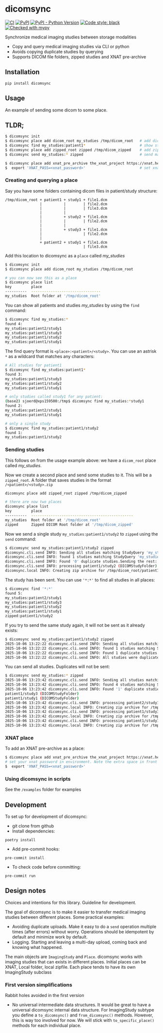 # dicomsync

[![CI](https://github.com/sjoerdk/dicomsync/actions/workflows/build.yml/badge.svg?branch=main)](https://github.com/sjoerdk/dicomsync/actions/workflows/build.yml?query=branch%3Amain)
[![PyPI](https://img.shields.io/pypi/v/dicomsync)](https://pypi.org/project/dicomsync/)
[![PyPI - Python Version](https://img.shields.io/pypi/pyversions/dicomsync)](https://pypi.org/project/dicomsync/)
[![Code style: black](https://img.shields.io/badge/code%20style-black-000000.svg)](https://github.com/psf/black)
[![Checked with mypy](http://www.mypy-lang.org/static/mypy_badge.svg)](http://mypy-lang.org/)

Synchronize medical imaging studies between storage modalities

* Copy and query medical imaging studies via CLI or python
* Avoids copying duplicate studies by querying
* Supports DICOM file folders, zipped studies and XNAT pre-archive


## Installation
```
pip install dicomsync
```

## Usage
An example of sending some dicom to some place.

## TLDR;
```bash
$ dicomsync init
$ dicomsync place add dicom_root my_studies /tmp/dicom_root   # add dicom place
$ dicomsync find my_studies:patient1*                         # show studies
$ dicomsync place add zipped_root zipped /tmp/dicom_zipped    # add zipped place 
$ dicomsync send my_studies:* zipped                          # send matching studies

$ dicomsync place add xnat_pre_archive the_xnat_project https://xnat.health-ri.nl <xnat_project_name> <xnat_username>
$  export 'XNAT_PASS=<xnat_password>'                         # set xnat password 
```

### Creating and querying a place 
Say you have some folders containing dicom files in patient/study structure:
```
/tmp/dicom_root + patient1 + study1 + file1.dcm
                |          |        | file2.dcm
                |          |        | file3.dcm
                |          |
                |          + study2 + file1.dcm
                |          |        | file2.dcm
                |          |
                |          + study3 + file1.dcm
                |                   | file2.dcm
                |  
                + patient2 + study1 + file1.dcm
                                    | file3.dcm
```

Add this location to dicomsync as a `place` called _my_studies_
```bash
$ dicomsync init
$ dicomsync place add dicom_root my_studies /tmp/dicom_root

# you can now see this as a place
$ dicomsync place list
key         place
----------  --------------------------------
my_studies  Root folder at '/tmp/dicom_root'

```

You can show all patients and studies _my_studies_ by using the `find` command:
```bash
$ dicomsync find my_studies:*
found 4:
my_studies:patient2/study1
my_studies:patient1/study3
my_studies:patient1/study2
my_studies:patient1/study1
```

The find query format is `<place>:<patient>/<study>`. You can use an astrisk `*` as a 
wildcard that matches any characters:
```bash
# All studies for patient1
$ dicomsync find my_studies:patient1*
found 3:
my_studies:patient1/study3
my_studies:patient1/study2
my_studies:patient1/study1

# only studies called study1 for any patient:
(base2) sjoerd@xps159500:/tmp$ dicomsync find my_studies:*study1
found 2:
my_studies:patient2/study1
my_studies:patient1/study1

# only a single study
$ dicomsync find my_studies:patient1/study2
found 1:
my_studies:patient1/study2
```

### Sending studies
This follows on from the usage example above: we have a `dicom_root` place called 
_my_studies_.

Now we create a second place and send some studies to it. This will be a `zipped_root`.
A folder that saves studies in the format `/<patient>/<study>.zip`

```bash
dicomsync place add zipped_root zipped /tmp/dicom_zipped

# there are now two places
dicomsync place list
key         place
----------  -----------------------------------------------
my_studies  Root folder at '/tmp/dicom_root'
zipped      Zipped DICOM Root folder at '/tmp/dicom_zipped'
```

Now we send a single study `my_studies:patient1/study2` to `zipped` using the `send` command:
```bash
$ dicomsync send my_studies:patient1/study2 zipped
dicomsync.cli.send INFO: Sending all studies matching StudyQuery 'my_studies:patient1/study2' to 'zipped'
dicomsync.cli.send INFO: found 1 studies matching StudyQuery 'my_studies:patient1/study2'.
dicomsync.cli.send INFO: Found '0' duplicate studies.Sending the rest: patient1/study2 (DICOMStudyFolder)
dicomsync.cli.send INFO: processing patient1/study2 (DICOMStudyFolder)
dicomsync.local INFO: Creating zip archive for /tmp/dicom_root/patient1/study2 in /tmp/dicom_zipped/patient1/study2.zip
```

The study has been sent. You can use `'*:*'` to find all studies in all places:
```bash
$ dicomsync find '*:*'
found 5:
my_studies:patient2/study1
my_studies:patient1/study3
my_studies:patient1/study2
my_studies:patient1/study1
zipped:patient1/study2
```

If you try to send the same study again, it will not be sent as it already exists:
```bash
$ dicomsync send my_studies:patient1/study2 zipped
2025-10-06 13:22:22 dicomsync.cli.send INFO: Sending all studies matching StudyQuery 'my_studies:patient1/study2' to 'zipped'
2025-10-06 13:22:22 dicomsync.cli.send INFO: found 1 studies matching StudyQuery 'my_studies:patient1/study2'.
2025-10-06 13:22:22 dicomsync.cli.send INFO: Found 1 duplicate studies.
2025-10-06 13:22:22 dicomsync.cli.send INFO: All studies were duplicates. Not sending anything.
```

You can send all studies. Duplicates will not be sent:
```bash
$ dicomsync send my_studies:* zipped
2025-10-06 13:23:42 dicomsync.cli.send INFO: Sending all studies matching StudyQuery 'my_studies:*/*' to 'zipped'
2025-10-06 13:23:42 dicomsync.cli.send INFO: found 4 studies matching StudyQuery 'my_studies:*/*'.
2025-10-06 13:23:42 dicomsync.cli.send INFO: Found '1' duplicate studies.Sending the rest: patient2/study1 (DICOMStudyFolder)
patient1/study3 (DICOMStudyFolder)
patient1/study1 (DICOMStudyFolder)
2025-10-06 13:23:42 dicomsync.cli.send INFO: processing patient2/study1 (DICOMStudyFolder)
2025-10-06 13:23:42 dicomsync.local INFO: Creating zip archive for /tmp/dicom_root/patient2/study1 in /tmp/dicom_zipped/patient2/study1.zip
2025-10-06 13:23:42 dicomsync.cli.send INFO: processing patient1/study3 (DICOMStudyFolder)
2025-10-06 13:23:42 dicomsync.local INFO: Creating zip archive for /tmp/dicom_root/patient1/study3 in /tmp/dicom_zipped/patient1/study3.zip
2025-10-06 13:23:42 dicomsync.cli.send INFO: processing patient1/study1 (DICOMStudyFolder)
2025-10-06 13:23:42 dicomsync.local INFO: Creating zip archive for /tmp/dicom_root/patient1/study1 in /tmp/dicom_zipped/patient1/study1.zip
```

### XNAT place
To add an XNAT pre-archive as a place:

```bash
$ dicomsync place add xnat_pre_archive the_xnat_project https://xnat.health-ri.nl <xnat_project_name> <xnat_username>
# set your xnat password in environment. Note the extra space in front of the command to avoid logging the command 
$  export 'XNAT_PASS=<xnat_password>' 
```


### Using dicomsync in scripts 
See the `/examples` folder for examples 

## Development
To set up for development of dicomsync:
* git clone from github
* Install dependencies:
```
poetry install
```
* Add pre-commit hooks:
```
pre-commit install 
```
* To check code before committing:
```
pre-commit run
```

## Design notes
Choices and intentions for this library. Guideline for development.

The goal of dicomsync is to make it easier to transfer medical imaging studies between
different places. Some practical examples:
* Avoiding duplicate uploads. Make it easy to do a `send` operation multiple times
(after errors) without worry. Operations should be idempotent by default and minimize
work by default.
* Logging. Starting and leaving a multi-day upload, coming back and knowing what happened.

The main objects are `ImagingStudy` and `Place`. dicomsync works with imaging studies 
that can exists in different places. Initial places can be XNAT, Local folder, 
local zipfile. Each place tends to have its own ImagingStudy subclass

### First version simplifications
Rabbit holes avoided in the first version
* No universal intermediate data structures. It would be great to have a universal
dicomsync internal data structure. For ImagingStudy subtype you define 
a `to_dicomsync()` and `from_dicomsync()` methods. However, this is way too involved for now.
We will stick with `to_specific_place()` methods for each individual place.

